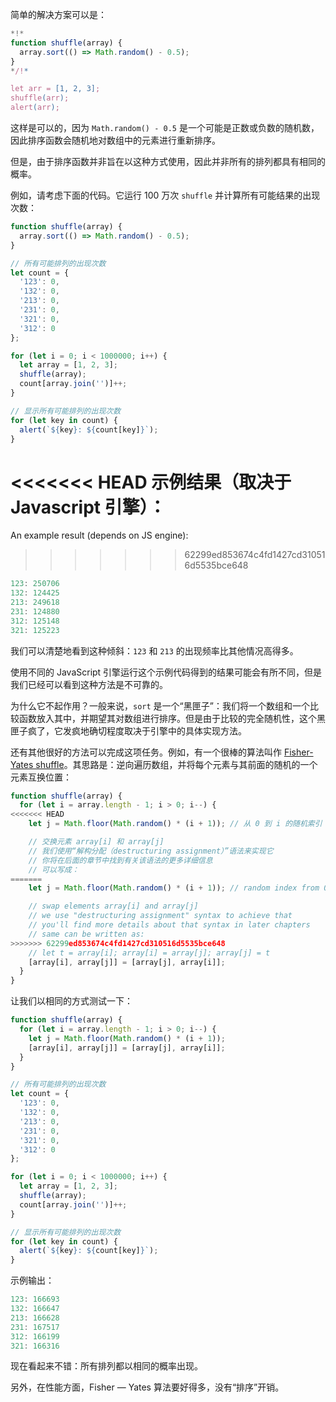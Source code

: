 简单的解决方案可以是：

```js run
*!*
function shuffle(array) {
  array.sort(() => Math.random() - 0.5);
}
*/!*

let arr = [1, 2, 3];
shuffle(arr);
alert(arr);
```

这样是可以的，因为 `Math.random() - 0.5` 是一个可能是正数或负数的随机数，因此排序函数会随机地对数组中的元素进行重新排序。

但是，由于排序函数并非旨在以这种方式使用，因此并非所有的排列都具有相同的概率。

例如，请考虑下面的代码。它运行 100 万次 `shuffle` 并计算所有可能结果的出现次数：

```js run
function shuffle(array) {
  array.sort(() => Math.random() - 0.5);
}

// 所有可能排列的出现次数
let count = {
  '123': 0,
  '132': 0,
  '213': 0,
  '231': 0,
  '321': 0,
  '312': 0
};

for (let i = 0; i < 1000000; i++) {
  let array = [1, 2, 3];
  shuffle(array);
  count[array.join('')]++;
}

// 显示所有可能排列的出现次数
for (let key in count) {
  alert(`${key}: ${count[key]}`);
}
```

<<<<<<< HEAD
示例结果（取决于 Javascript 引擎）：
=======
An example result (depends on JS engine):
>>>>>>> 62299ed853674c4fd1427cd310516d5535bce648

```js
123: 250706
132: 124425
213: 249618
231: 124880
312: 125148
321: 125223
```

我们可以清楚地看到这种倾斜：`123` 和 `213` 的出现频率比其他情况高得多。

使用不同的 JavaScript 引擎运行这个示例代码得到的结果可能会有所不同，但是我们已经可以看到这种方法是不可靠的。

为什么它不起作用？一般来说，`sort` 是一个“黑匣子”：我们将一个数组和一个比较函数放入其中，并期望其对数组进行排序。但是由于比较的完全随机性，这个黑匣子疯了，它发疯地确切程度取决于引擎中的具体实现方法。

还有其他很好的方法可以完成这项任务。例如，有一个很棒的算法叫作 [Fisher-Yates shuffle](https://en.wikipedia.org/wiki/Fisher%E2%80%93Yates_shuffle)。其思路是：逆向遍历数组，并将每个元素与其前面的随机的一个元素互换位置：

```js
function shuffle(array) {
  for (let i = array.length - 1; i > 0; i--) {
<<<<<<< HEAD
    let j = Math.floor(Math.random() * (i + 1)); // 从 0 到 i 的随机索引

    // 交换元素 array[i] 和 array[j]
    // 我们使用“解构分配（destructuring assignment）”语法来实现它
    // 你将在后面的章节中找到有关该语法的更多详细信息
    // 可以写成：
=======
    let j = Math.floor(Math.random() * (i + 1)); // random index from 0 to i

    // swap elements array[i] and array[j]
    // we use "destructuring assignment" syntax to achieve that
    // you'll find more details about that syntax in later chapters
    // same can be written as:
>>>>>>> 62299ed853674c4fd1427cd310516d5535bce648
    // let t = array[i]; array[i] = array[j]; array[j] = t
    [array[i], array[j]] = [array[j], array[i]];
  }
}
```

让我们以相同的方式测试一下：

```js run
function shuffle(array) {
  for (let i = array.length - 1; i > 0; i--) {
    let j = Math.floor(Math.random() * (i + 1));
    [array[i], array[j]] = [array[j], array[i]];
  }
}

// 所有可能排列的出现次数
let count = {
  '123': 0,
  '132': 0,
  '213': 0,
  '231': 0,
  '321': 0,
  '312': 0
};

for (let i = 0; i < 1000000; i++) {
  let array = [1, 2, 3];
  shuffle(array);
  count[array.join('')]++;
}

// 显示所有可能排列的出现次数
for (let key in count) {
  alert(`${key}: ${count[key]}`);
}
```

示例输出：

```js
123: 166693
132: 166647
213: 166628
231: 167517
312: 166199
321: 166316
```

现在看起来不错：所有排列都以相同的概率出现。

另外，在性能方面，Fisher — Yates 算法要好得多，没有“排序”开销。
